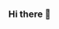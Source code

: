 ### Hi there 👋

<!--
**NSachida/nsachida** is a ✨ _special_ ✨ repository because its `README.md` (this file) appears on your GitHub profile.



- 🔭 I’m currently working on a live time project
- 🌱 I’m currently learning how to code and python
- 👯 I’m looking to collaborate on coding
- 🤔 I’m looking for help with JavaScript 
- 💬 Ask me about markdowns and html
- 📫 How to reach me: [click] (https://www.facebook.com/nurudeen.salis)
- 😄 Pronouns: he/him
- ⚡ Fun fact: be yourself and stay happy
-->
